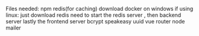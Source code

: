 Files needed:
npm
redis(for caching)
download docker on windows
if using linux: just download redis
need to start the redis server , then backend server lastly the frontend server
bcrypt
speakeasy
uuid
vue router
node mailer